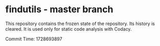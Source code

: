 # findutils - master branch

This repository contains the frozen state of the repository.
Its history is cleared. It is used only for static code
analysis with Codacy.

Commit Time: 1728693897